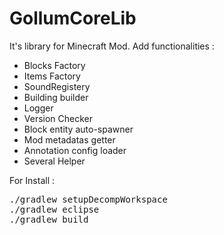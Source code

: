 GollumCoreLib
=============


It's library for Minecraft Mod. Add functionalities :

 - Blocks Factory
 - Items Factory
 - SoundRegistery
 - Building builder
 - Logger
 - Version Checker
 - Block entity auto-spawner
 - Mod metadatas getter
 - Annotation config loader
 - Several Helper 
 
 
For Install :

<pre>
./gradlew setupDecompWorkspace
./gradlew eclipse
./gradlew build
</pre>